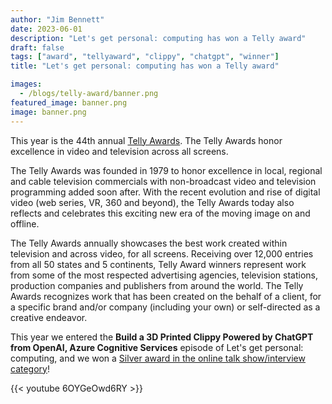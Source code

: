 ```yaml
---
author: "Jim Bennett"
date: 2023-06-01
description: "Let's get personal: computing has won a Telly award"
draft: false
tags: ["award", "tellyaward", "clippy", "chatgpt", "winner"]
title: "Let's get personal: computing has won a Telly award"

images:
  - /blogs/telly-award/banner.png
featured_image: banner.png
image: banner.png
---
```


This year is the 44th annual [Telly Awards](https://www.tellyawards.com). The Telly Awards honor excellence in video and television across all screens.

The Telly Awards was founded in 1979 to honor excellence in local, regional and cable television commercials with non-broadcast video and television programming added soon after. With the recent evolution and rise of digital video (web series, VR, 360 and beyond), the Telly Awards today also reflects and celebrates this exciting new era of the moving image on and offline.

The Telly Awards annually showcases the best work created within television and across video, for all screens. Receiving over 12,000 entries from all 50 states and 5 continents, Telly Award winners represent work from some of the most respected advertising agencies, television stations, production companies and publishers from around the world. The Telly Awards recognizes work that has been created on the behalf of a client, for a specific brand and/or company (including your own) or self-directed as a creative endeavor.

This year we entered the **Build a 3D Printed Clippy Powered by ChatGPT from OpenAI, Azure Cognitive Services** episode of Let's get personal: computing, and we won a [Silver award in the online talk show/interview category](https://www.tellyawards.com/winners/2023/online/general-talk-show-interview)!

{{< youtube 6OYGeOwd6RY >}}

